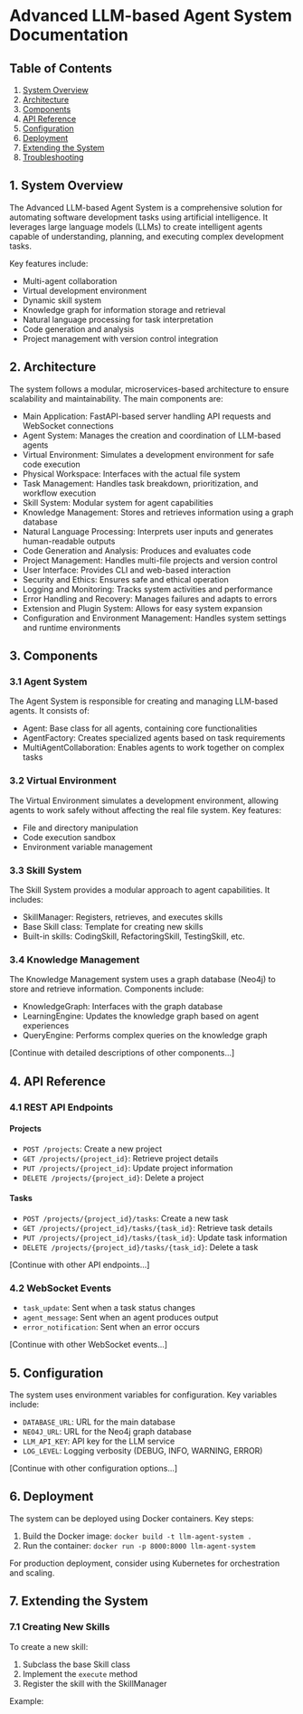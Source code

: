 # Advanced LLM-based Agent System Documentation

## Table of Contents
1. [System Overview](#system-overview)
2. [Architecture](#architecture)
3. [Components](#components)
4. [API Reference](#api-reference)
5. [Configuration](#configuration)
6. [Deployment](#deployment)
7. [Extending the System](#extending-the-system)
8. [Troubleshooting](#troubleshooting)

## 1. System Overview

The Advanced LLM-based Agent System is a comprehensive solution for automating software development tasks using artificial intelligence. It leverages large language models (LLMs) to create intelligent agents capable of understanding, planning, and executing complex development tasks.

Key features include:
- Multi-agent collaboration
- Virtual development environment
- Dynamic skill system
- Knowledge graph for information storage and retrieval
- Natural language processing for task interpretation
- Code generation and analysis
- Project management with version control integration

## 2. Architecture

The system follows a modular, microservices-based architecture to ensure scalability and maintainability. The main components are:

- Main Application: FastAPI-based server handling API requests and WebSocket connections
- Agent System: Manages the creation and coordination of LLM-based agents
- Virtual Environment: Simulates a development environment for safe code execution
- Physical Workspace: Interfaces with the actual file system
- Task Management: Handles task breakdown, prioritization, and workflow execution
- Skill System: Modular system for agent capabilities
- Knowledge Management: Stores and retrieves information using a graph database
- Natural Language Processing: Interprets user inputs and generates human-readable outputs
- Code Generation and Analysis: Produces and evaluates code
- Project Management: Handles multi-file projects and version control
- User Interface: Provides CLI and web-based interaction
- Security and Ethics: Ensures safe and ethical operation
- Logging and Monitoring: Tracks system activities and performance
- Error Handling and Recovery: Manages failures and adapts to errors
- Extension and Plugin System: Allows for easy system expansion
- Configuration and Environment Management: Handles system settings and runtime environments

## 3. Components

### 3.1 Agent System
The Agent System is responsible for creating and managing LLM-based agents. It consists of:

- Agent: Base class for all agents, containing core functionalities
- AgentFactory: Creates specialized agents based on task requirements
- MultiAgentCollaboration: Enables agents to work together on complex tasks

### 3.2 Virtual Environment
The Virtual Environment simulates a development environment, allowing agents to work safely without affecting the real file system. Key features:

- File and directory manipulation
- Code execution sandbox
- Environment variable management

### 3.3 Skill System
The Skill System provides a modular approach to agent capabilities. It includes:

- SkillManager: Registers, retrieves, and executes skills
- Base Skill class: Template for creating new skills
- Built-in skills: CodingSkill, RefactoringSkill, TestingSkill, etc.

### 3.4 Knowledge Management
The Knowledge Management system uses a graph database (Neo4j) to store and retrieve information. Components include:

- KnowledgeGraph: Interfaces with the graph database
- LearningEngine: Updates the knowledge graph based on agent experiences
- QueryEngine: Performs complex queries on the knowledge graph

[Continue with detailed descriptions of other components...]

## 4. API Reference

### 4.1 REST API Endpoints

#### Projects
- `POST /projects`: Create a new project
- `GET /projects/{project_id}`: Retrieve project details
- `PUT /projects/{project_id}`: Update project information
- `DELETE /projects/{project_id}`: Delete a project

#### Tasks
- `POST /projects/{project_id}/tasks`: Create a new task
- `GET /projects/{project_id}/tasks/{task_id}`: Retrieve task details
- `PUT /projects/{project_id}/tasks/{task_id}`: Update task information
- `DELETE /projects/{project_id}/tasks/{task_id}`: Delete a task

[Continue with other API endpoints...]

### 4.2 WebSocket Events

- `task_update`: Sent when a task status changes
- `agent_message`: Sent when an agent produces output
- `error_notification`: Sent when an error occurs

[Continue with other WebSocket events...]

## 5. Configuration

The system uses environment variables for configuration. Key variables include:

- `DATABASE_URL`: URL for the main database
- `NEO4J_URL`: URL for the Neo4j graph database
- `LLM_API_KEY`: API key for the LLM service
- `LOG_LEVEL`: Logging verbosity (DEBUG, INFO, WARNING, ERROR)

[Continue with other configuration options...]

## 6. Deployment

The system can be deployed using Docker containers. Key steps:

1. Build the Docker image: `docker build -t llm-agent-system .`
2. Run the container: `docker run -p 8000:8000 llm-agent-system`

For production deployment, consider using Kubernetes for orchestration and scaling.

## 7. Extending the System

### 7.1 Creating New Skills
To create a new skill:

1. Subclass the base Skill class
2. Implement the `execute` method
3. Register the skill with the SkillManager

Example: